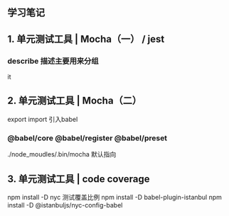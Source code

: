 ## 学习笔记

## 1. 单元测试工具 | Mocha（一） / jest
### describe 描述主要用来分组
it
## 2. 单元测试工具 | Mocha（二）
export import 引入babel

### @babel/core  @babel/register @babel/preset
./node_moudles/.bin/mocha   默认指向
## 3. 单元测试工具 | code coverage
npm install -D nyc
测试覆盖比例
npm install -D babel-plugin-istanbul
npm install -D @istanbuljs/nyc-config-babel